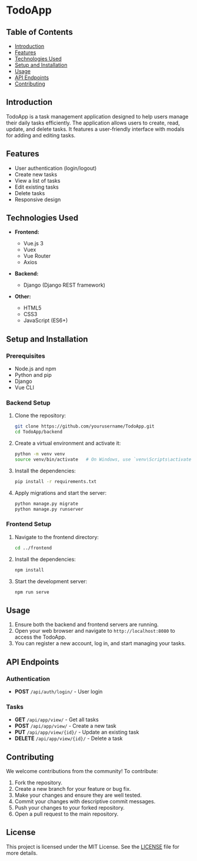 # TodoApp

## Table of Contents

- [Introduction](#introduction)
- [Features](#features)
- [Technologies Used](#technologies-used)
- [Setup and Installation](#setup-and-installation)
- [Usage](#usage)
- [API Endpoints](#api-endpoints)
- [Contributing](#contributing)

## Introduction

TodoApp is a task management application designed to help users manage their daily tasks efficiently. The application allows users to create, read, update, and delete tasks. It features a user-friendly interface with modals for adding and editing tasks.

## Features

- User authentication (login/logout)
- Create new tasks
- View a list of tasks
- Edit existing tasks
- Delete tasks
- Responsive design

## Technologies Used

- **Frontend:**
  - Vue.js 3
  - Vuex
  - Vue Router
  - Axios

- **Backend:**
  - Django (Django REST framework)

- **Other:**
  - HTML5
  - CSS3
  - JavaScript (ES6+) 

## Setup and Installation

### Prerequisites

- Node.js and npm
- Python and pip
- Django
- Vue CLI

### Backend Setup

1. Clone the repository:
    ```sh
    git clone https://github.com/yourusername/TodoApp.git
    cd TodoApp/backend
    ```

2. Create a virtual environment and activate it:
    ```sh
    python -m venv venv
    source venv/bin/activate   # On Windows, use `venv\Scripts\activate`
    ```

3. Install the dependencies:
    ```sh
    pip install -r requirements.txt
    ```

4. Apply migrations and start the server:
    ```sh
    python manage.py migrate
    python manage.py runserver
    ```

### Frontend Setup

1. Navigate to the frontend directory:
    ```sh
    cd ../frontend
    ```

2. Install the dependencies:
    ```sh
    npm install
    ```

3. Start the development server:
    ```sh
    npm run serve
    ```

## Usage

1. Ensure both the backend and frontend servers are running.
2. Open your web browser and navigate to `http://localhost:8080` to access the TodoApp.
3. You can register a new account, log in, and start managing your tasks.

## API Endpoints

### Authentication

- **POST** `/api/auth/login/` - User login

### Tasks

- **GET** `/api/app/view/` - Get all tasks
- **POST** `/api/app/view/` - Create a new task
- **PUT** `/api/app/view/{id}/` - Update an existing task
- **DELETE** `/api/app/view/{id}/` - Delete a task

## Contributing

We welcome contributions from the community! To contribute:

1. Fork the repository.
2. Create a new branch for your feature or bug fix.
3. Make your changes and ensure they are well tested.
4. Commit your changes with descriptive commit messages.
5. Push your changes to your forked repository.
6. Open a pull request to the main repository.

## License

This project is licensed under the MIT License. See the [LICENSE](LICENSE) file for more details.
